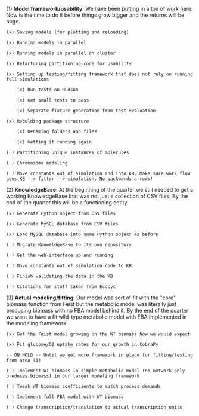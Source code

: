 (1) **Model framework/usability**: We have been putting in a ton of work here. Now is the time to do it before things grow bigger and the returns will be huge.

	(x) Saving models (for plotting and reloading)

	(x) Running models in parallel

	(x) Running models in parallel on cluster

	(x) Refactoring partitioning code for usability

	(x) Setting up testing/fitting framework that does not rely on running full simulations

		(x) Run tests on Hudson
	
		(x) Get small tests to pass
	
		(x) Separate fixture generation from test evaluation
	
	(x) Rebulding package structure
	
		(x) Renaming folders and files
	
		(x) Getting it running again
	
	( ) Partitioning unique instances of molecules
	
	( ) Chromosome modeling
	
	( ) Move constants out of simulation and into KB. Make sure work flow goes KB --> fitter --> simulation. No backwards arrows!

(2) **KnowledgeBase**: At the beginning of the quarter we still needed to get a working KnowledgeBase that was not just a collection of CSV files. By the end of the quarter this will be a functioning entity.
	
	(x) Generate Python object from CSV files
	
	(x) Generate MySQL database from CSV files
	
	(x) Load MySQL database into same Python object as before
	
	( ) Migrate KnoweldgeBase to its own repository
	
	( ) Get the web-interface up and running
	
	( ) Move constants out of simulation code to KB

	( ) Finish validating the data in the KB

	( ) Citations for stuff taken from Ecocyc

(3) **Actual modeling/fitting**: Our model was sort of fit with the "core" biomass function from Feist but the metabolic model was literally just producing biomass with no FBA model behind it. By the end of the quarter we want to have a fit wild-type metabolic model with FBA implemented in the modeling framework.
	
	(x) Get the Feist model growing on the WT biomass how we would expect
	
	(x) Fit glucose/O2 uptake rates for our growth in CobraPy
	
	-- ON HOLD -- Until we get more framework in place for fitting/testing from area (1)
	
	( ) Implement WT biomass in simple metabolic model (no network only produces biomass) in our larger modeling framework
	
	( ) Tweak WT biomass coefficients to match process demands
	
	( ) Implement full FBA model with WT biomass

	( ) Change transcription/translation to actual transcription units

